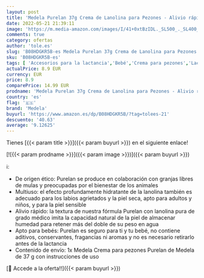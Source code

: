 ```yaml
---
layout: post
title: 'Medela Purelan 37g Crema de Lanolina para Pezones - Alivio rápido para pezones doloridos y piel seca  100% natural  hipoalergénica  dermatológicamente probada y sin perfume'
date: 2022-05-21 21:39:11
image: 'https://m.media-amazon.com/images/I/41+0xtBzIDL._SL500_._SL400_.jpg'
comments: true
category: ofertas
author: 'tole.es'
slug: 'B08HDGKR5B-es Medela Purelan 37g Crema de Lanolina para Pezones - Alivio...'
sku: 'B08HDGKR5B-es'
tags: [ 'Accesorios para la lactancia','Bebé','Crema para pezones','Lactancia y alimentación','medela','🇪🇸', ]
actualPrice: 8.9 EUR
currency: EUR
price: 8.9
comparePrice: 14.99 EUR
prodname: 'Medela Purelan 37g Crema de Lanolina para Pezones - Alivio rápido para pezones doloridos y piel seca  100% natural  hipoalergénica  dermatológicamente probada y sin perfume'
country: 'es'
flag: '🇪🇸'
brand: 'Medela'
buyurl: 'https://www.amazon.es/dp/B08HDGKR5B/?tag=tolees-21'
descuento: '40.63'
average: '9.12625'
---
```


Tienes [{{< param title >}}]({{< param buyurl >}}) en el siguiente enlace!

[![{{< param prodname >}}]({{< param image >}})]({{< param buyurl >}})

ℹ️:

- De origen ético: Purelan se produce en colaboración con granjas libres de mulas y preocupadas por el bienestar de los animales
- Multiuso: el efecto profundamente hidratante de la lanolina también es adecuado para los labios agrietados y la piel seca, apto para adultos y niños, y para la piel sensible
- Alivio rápido: la textura de nuestra fórmula Purelan con lanolina pura de grado médico imita la capacidad natural de la piel de almacenar humedad para retener más del doble de su peso en agua
- Apto para bebés: Purelan es seguro para ti y tu bebé, no contiene aditivos, conservantes, fragancias ni aromas y no es necesario retirarlo antes de la lactancia
- Contenido de envío: 1x Medela Crema para pezones Purelan de Medela de 37 g con instrucciones de uso

[🛒 Accede a la oferta!!]({{< param buyurl >}})
